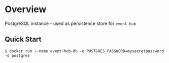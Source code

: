 # Overview

PostgreSQL instance - used as persistence store for `event-hub`

## Quick Start

`$ docker run --name event-hub-db -e POSTGRES_PASSWORD=mysecretpassword -d postgres`
